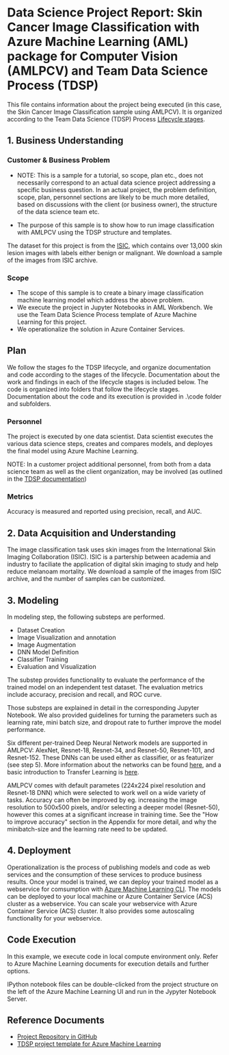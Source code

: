 # Data Science Project Report: Skin Cancer Image Classification with Azure Machine Learning (AML) package for Computer Vision (AMLPCV) and Team Data Science Process (TDSP)

This file contains information about the project being executed (in this case, the Skin Cancer Image Classification sample using AMLPCV). It is organized according to the Team Data Science (TDSP) Process [Lifecycle stages](https://github.com/Azure/Microsoft-TDSP/blob/master/Docs/lifecycle-detail.md).

## 1. Business Understanding
### Customer & Business Problem
 *  NOTE: This is a sample for a tutorial, so scope, plan etc., does not necessarily correspond to an actual data science project addressing a specific business question. In an actual project, the problem definition, scope, plan, personnel sections are likely to be much more detailed, based on discussions with the client (or business owner), the structure of the data science team etc.

 * The purpose of this sample is to show how to run image classification with AMLPCV using the TDSP structure and templates.

The dataset for this project is from the [ISIC](https://isic-archive.com/#images), which contains over 13,000 skin lesion images with labels either benign or malignant. We download a sample of the images from ISIC archive.

### Scope
 * The scope of this sample is to create a binary image classification machine learning model which address the above problem.
 * We execute the project in Jupyter Notebooks in AML Workbench. We use the Team Data Science Process template of Azure Machine Learning for this project.
 * We operationalize the solution in Azure Container Services.

## Plan

We follow the stages fo the TDSP lifecycle, and organize documentation and code according to the stages of the lifecycle. Documentation about the work and findings in each of the lifecycle stages is included below. The code is organized into folders that follow the lifecycle stages. Documentation about the code and its execution is provided in .\code folder and subfolders.

### Personnel

The project is executed by one data scientist. Data scientist executes the various data science steps, creates and compares models, and deployes the final model using Azure Machine Learning.

NOTE: In a customer project additional personnel, from both from a data science team as well as the client organization, may be involved (as outlined in the [TDSP documentation](https://github.com/Azure/Microsoft-TDSP/blob/master/Docs/roles-tasks.md))

### Metrics

Accuracy is measured and reported using precision, recall, and AUC.

## 2. Data Acquisition and Understanding

The image classification task uses skin images from the International Skin Imaging Collaboration (ISIC). ISIC is a partership between academia and industry to faciliate the application of digital skin imaging to study and help reduce melanoam mortality. We download a sample of the images from ISIC archive, and the number of samples can be customized.

## 3. Modeling

In modeling step, the following substeps are performed. 

 * Dataset Creation
 * Image Visualization and annotation
 * Image Augmentation
 * DNN Model Definition
 * Classifier Training
 * Evaluation and Visualization

The substep provides functionality to evaluate the performance of the trained model on an independent test dataset. The evaluation metrics include accuracy, precision and recall, and ROC curve.

Those substeps are explained in detail in the corresponding Jupyter Notebook. We also provided guidelines for turning the parameters such as learning rate, mini batch size, and dropout rate to further improve the model performance.

Six different per-trained Deep Neural Network models are supported in AMLPCV: AlexNet, Resnet-18, Resnet-34, and Resnet-50, Resnet-101, and Resnet-152. These DNNs can be used either as classifier, or as featurizer (see step 5). More information about the networks can be found [here](https://github.com/Microsoft/CNTK/blob/master/PretrainedModels/Image.md), and a basic introduction to Transfer Learning is [here](https://blog.slavv.com/a-gentle-intro-to-transfer-learning-2c0b674375a0).

AMLPCV comes with default parametes (224x224 pixel resolution and Resnet-18 DNN) which were selected to work well on a wide variety of tasks. Accuracy can often be improved by eg. increasing the image resolution to 500x500 pixels, and/or selecting a deeper model (Resnet-50), however this comes at a significant increase in training time. See the "How to improve accuracy" section in the Appendix for more detail, and why the minibatch-size and the learning rate need to be updated.

## 4. Deployment

Operationalization is the process of publishing models and code as web services and the consumption of these services to produce business results. Once your model is trained, we can deploy your trained model as a webservice for comsumption with [Azure Machine Learning CLI](https://docs.microsoft.com/en-us/azure/machine-learning/preview/cli-for-azure-machine-learning). The models can be deployed to your local machine or Azure Container Service (ACS) cluster as a webservice. You can scale your webservice with Azure Container Service (ACS) cluster. It also provides some autoscaling functionality for your webservice.

## Code Execution
In this example, we execute code in local compute environment only. Refer to Azure Machine Learning documents for execution details and further options.

IPython notebook files can be double-clicked from the project structure on the left of the Azure Machine Learning UI and run in the Jypyter Notebook Server.

## Reference Documents
 * [Project Repository in GitHub](https://github.com/Azure/MachineLearningSamples-TDSPUCIAdultIncome)
 * [TDSP project template for Azure Machine Learning](https://aka.ms/tdspamlgithubrepo)